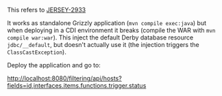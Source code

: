 This refers to [JERSEY-2933](https://java.net/jira/browse/JERSEY-2933)

It works as standalone Grizzly application (`mvn compile exec:java`) but when deploying in a CDI environment it breaks (compile the WAR with `mvn compile war:war`).
This inject the default Derby database resource `jdbc/__default`, but doesn't actually use it (the injection triggers the `ClassCastException`).

Deploy the application and go to:

<http://localhost:8080/filtering/api/hosts?fields=id,interfaces.items.functions.trigger.status>

